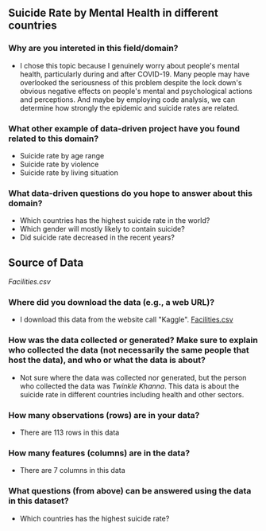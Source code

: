 ## Suicide Rate by Mental Health in different countries

### Why are you intereted in this field/domain?

* I chose this topic because I genuinely worry about people's mental health, particularly during and after COVID-19. Many people may have overlooked the seriousness of this problem despite the lock down's obvious negative effects on people's mental and psychological actions and perceptions. And maybe by employing code analysis, we can determine how strongly the epidemic and suicide rates are related.

### What other example of data-driven project have you found related to this domain?

* Suicide rate by age range
* Suicide rate by violence
* Suicide rate by living situation

### What data-driven questions do you hope to answer about this domain?

* Which countries has the highest suicide rate in the world?
* Which gender will mostly likely to contain suicide?
* Did suicide rate decreased in the recent years?


## Source of Data

*Facilities.csv*

### Where did you download the data (e.g., a web URL)?

* I download this data from the website call "Kaggle".
[Facilities.csv](https://www.kaggle.com/datasets/twinkle0705/mental-health-and-suicide-rates?select=Facilities.csv)

### How was the data collected or generated? Make sure to explain who collected the data (not necessarily the same people that host the data), and who or what the data is about?

* Not sure where the data was collected nor generated, but the person who collected the data was _Twinkle Khanna_. This data is about the suicide rate in different countries including health and other sectors.

### How many observations (rows) are in your data?

* There are 113 rows in this data

### How many features (columns) are in the data?

* There are 7 columns in this data

### What questions (from above) can be answered using the data in this dataset?

* Which countries has the highest suicide rate?

